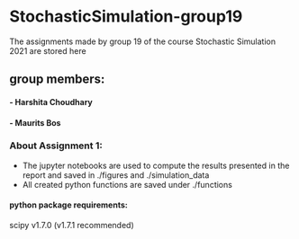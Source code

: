 # StochasticSimulation-group19
The assignments made by group 19 of the course Stochastic Simulation 2021 are stored here

## group members:
#### - Harshita Choudhary
#### - Maurits Bos

### About Assignment 1:
- The jupyter notebooks are used to compute the results presented in the report and saved in ./figures and ./simulation_data
- All created python functions are saved under ./functions

#### python package requirements:
scipy v1.7.0 (v1.7.1 recommended)
